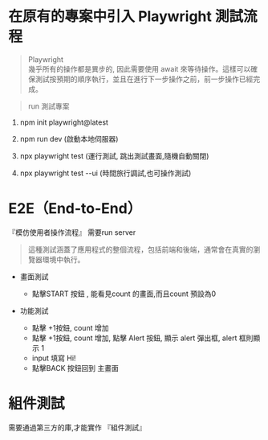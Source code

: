 # 在原有的專案中引入 Playwright 測試流程


>Playwright </br>
幾乎所有的操作都是異步的, 因此需要使用 await 來等待操作。這樣可以確保測試按預期的順序執行，並且在進行下一步操作之前，前一步操作已經完成。

> run 測試專案
1. npm init playwright@latest

2. npm run dev (啟動本地伺服器)

<!-- (擇一) -->
3. npx playwright test (運行測試, 跳出測試畫面,隨機自動關閉)

3. npx playwright test --ui (時間旅行調試,也可操作測試)



# E2E（End-to-End）
『模仿使用者操作流程』 需要run server </br>
> 這種測試涵蓋了應用程式的整個流程，包括前端和後端，通常會在真實的瀏覽器環境中執行。


- 畫面測試
  -  點擊START 按鈕 , 能看見count 的畫面,而且count 預設為0


- 功能測試
  -  點擊 +1按鈕, count 增加
  -  點擊 +1按鈕, count 增加, 點擊 Alert 按鈕, 顯示 alert 彈出框, alert 框則顯示 1
  -  input 填寫 Hi!
  -  點擊BACK 按鈕回到 主畫面


# 組件測試 
需要通過第三方的庫,才能實作 『組件測試』
